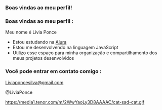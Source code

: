 ### Boas vindas ao meu perfil! 

### Boas vindas ao meu perfil :

Meu nome é Livia Ponce

- Estou estudando na [Alura](https://www.alura.com.br)
- Estou me desenvolvendo na linguagem JavaScript
- Utilizo esse espaço para minha organização e compartilhamento dos meus projetos desenvolvidos

### Você pode entrar em contato comigo :

Liviaponcesilva@gmail.com

@LiviaPonce

![]()https://media1.tenor.com/m/2WwYaoLy3D8AAAAC/cat-sad-cat.gif
